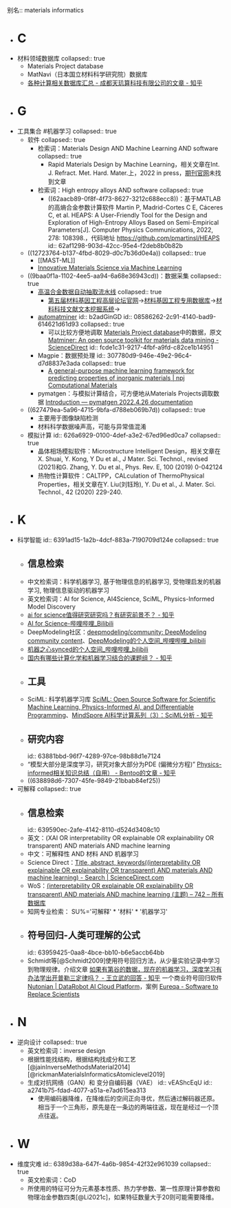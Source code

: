 别名:: materials informatics

- # C
- 材料领域数据库
  collapsed:: true
	- Materials Project database
	- MatNavi（日本国立材料科学研究院）数据库
	- [各种计算相关数据库汇总 - 成都天玑算科技有限公司的文章 - 知乎](https://zhuanlan.zhihu.com/p/424136333)
- # G
- 工具集合 #机器学习
  collapsed:: true
	- 软件
	  collapsed:: true
		- 检索词：Materials Design AND Machine Learning AND software
		  collapsed:: true
			- Rapid Materials Design by Machine Learning，相关文章在Int. J. Refract. Met. Hard. Mater.上，2022 in press，[期刊官网](https://www.sciencedirect.com/journal/international-journal-of-refractory-metals-and-hard-materials)未找到文章
		- 检索词：High entropy alloys AND software
		  collapsed:: true
			- ((62aacb89-0f8f-4f73-8627-3212c688ecc8))：基于MATLAB的高熵合金参数计算软件 Martin P, Madrid-Cortes C E, Cáceres C, et al. HEAPS: A User-Friendly Tool for the Design and Exploration of High-Entropy Alloys Based on Semi-Empirical Parameters[J]. Computer Physics Communications, 2022, 278: 108398.，代码地址 https://github.com/pmartinsl/HEAPS
			  id:: 62af1298-903d-42cc-95e4-f2deb8b0b82b
	- ((12723764-b137-4fbd-8029-d0c7b36d0e4a))
	  collapsed:: true
		- [[MAST-ML]]
		- [Innovative Materials Science via Machine Learning](https://onlinelibrary.wiley.com/doi/epdf/10.1002/adfm.202108044)
	- ((9baa0f1a-1102-4ee5-aa94-6a68e36943cd))：数据采集
	  collapsed:: true
		- [高温合金数据自动抽取流水线](http://superalloydigger.mgedata.cn/#/home)
		  collapsed:: true
			- [第五届材料基因工程高层论坛官网](http://www.formge.cn/forum/)->[材料基因工程专用数据库](https://www.mgedata.cn/)->[材料科技文献文本挖掘系统](https://www.mgedata.cn/paper_entry/#/)->
		- [automatminer](https://hackingmaterials.lbl.gov/automatminer/)
		  id:: b2adGinGD
		  id:: 08586262-2c91-4140-bad9-614621d61d93
		  collapsed:: true
			- 可以比较方便地调取 [Materials Project database](https://www.materialsproject.org)中的数据，原文[Matminer: An open source toolkit for materials data mining - ScienceDirect](https://www.sciencedirect.com/science/article/pii/S0927025618303252?via%3Dihub)
			  id:: fcde1c31-9217-4fbf-a9fd-c82ce1b14951
		- Magpie：数据预处理
		  id:: 307780d9-946e-49e2-96c4-d7d8837e3ada
		  collapsed:: true
			- [A general-purpose machine learning framework for predicting properties of inorganic materials | npj Computational Materials](https://www.nature.com/articles/npjcompumats201628#MOESM37)
		- pymatgen：与模拟计算结合，可方便地从Materials Projects调取数据 [Introduction — pymatgen 2022.4.26 documentation](https://pymatgen.org/)
	- ((627479ea-5a96-4715-9bfa-d788eb069b7d))
	  collapsed:: true
		- 主要用于图像缺陷检测
		- 材料科学数据噪声高，可能与异常值混淆
	- 模拟计算
	  id:: 626a6929-0100-4def-a3e2-67ed96ed0ca7
	  collapsed:: true
		- 晶体相场模拟软件：Microstructure Intelligent Design，相关文章在X. Shuai, Y. Kong, Y Du et al., J Mater. Sci. Technol., revised (2021)和G. Zhang, Y. Du et al., Phys. Rev. E, 100 (2019) 0-042124
		- 热物性计算软件：CALTPP，CALculation of ThermoPhysical Properties，相关文章在Y. Liu(刘钰玲), Y. Du et al., J. Mater. Sci. Technol., 42 (2020) 229-240.
- # K
- 科学智能
  id:: 6391ad15-1a2b-4dcf-883a-7190709d124e
  collapsed:: true
	- ## 信息检索
	- 中文检索词：科学机器学习, 基于物理信息的机器学习, 受物理启发的机器学习, 物理信息驱动的机器学习
	- 英文检索词：AI for Science, AI4Science, SciML, Physics-Informed Model Discovery
	- [ai for science值得研究研究吗？有研究前景不？ - 知乎](https://www.zhihu.com/question/547902474/answer/2768931510)
	- [AI for Science-哔哩哔哩_Bilibili](https://search.bilibili.com/all?keyword=AI%20for%20Science&from_source=webtop_search&spm_id_from=333.788&search_source=5)
	- DeepModeling社区：[deepmodeling/community: DeepModeling community content](https://github.com/deepmodeling/community)、[DeepModeling的个人空间_哔哩哔哩_bilibili](https://space.bilibili.com/626179751/)
	- [机器之心synced的个人空间_哔哩哔哩_bilibili](https://space.bilibili.com/73414544/channel/seriesdetail?sid=2146185)
	- [国内有哪些计算化学和机器学习结合的课题组？ - 知乎](https://www.zhihu.com/question/450152382)
	- ## 工具
	- SciML: 科学机器学习库 [SciML: Open Source Software for Scientific Machine Learning, Physics-Informed AI, and Differentiable Programming](https://sciml.ai/)、[MindSpore AI科学计算系列（3）：SciML分析 - 知乎](https://zhuanlan.zhihu.com/p/392470523?utm_campaign=&utm_medium=social&utm_oi=903663640190803968&utm_psn=1581573721030184960&utm_source=cn.ticktick.task)
	- ## 研究内容
	  id:: 63881bbd-96f7-4289-97ce-98b88d1e7124
	- “模型大部分是深度学习，研究对象大部分为PDE (偏微分方程)” [Physics-informed相关知识总结（自用） - Bentoo的文章 - 知乎](https://zhuanlan.zhihu.com/p/447798121)
	- ((638898d6-7307-45fe-9849-21bbab84ef25))
- 可解释
  collapsed:: true
	- ## 信息检索
	  id:: 639590ec-2afe-4142-8110-d524d3408c10
	- 英文：(XAI OR interpretability OR explainable OR explainability OR transparent) AND materials AND machine learning
	- 中文：可解释性 AND 材料 AND 机器学习
	- Science Direct：[Title, abstract, keywords((interpretability OR explainable OR explainability OR transparent) AND materials AND machine learning) - Search | ScienceDirect.com](https://www.sciencedirect.com/search?tak=%28interpretability%20OR%20explainable%20OR%20explainability%20OR%20transparent%29%20AND%20materials%20AND%20machine%20learning)
	- WoS：[(interpretability OR explainable OR explainability OR transparent) AND materials AND machine learning (主题) – 742 – 所有数据库](https://www.webofscience.com/wos/alldb/summary/884519b7-8f84-447f-ada0-41422da61bac-64d86d77/relevance/1)
	- 知网专业检索： SU%='可解释' * '材料' * '机器学习'
	- ## 符号回归-人类可理解的公式
	  id:: 63959425-0aa8-4bce-bb10-b6e5accb64bb
	- Schmidt等[@Schmidt2009]使用符号回归方法，从少量实验记录中学习到物理规律。介绍文章 [如果有第谷的数据，现在的机器学习，深度学习有办法学出开普勒三定律吗？ - 王立武的回答 - 知乎](https://www.zhihu.com/question/54349241/answer/149438152)
	  一个商业符号回归软件 [Nutonian | DataRobot AI Cloud Platform](https://www.datarobot.com/nutonian/?redirect_source=nutonian.com)，案例 [Eureqa - Software to Replace Scientists](https://singularityhub.com/2009/12/17/eureqa-software-to-replace-scientists/)
- # N
- 逆向设计
  collapsed:: true
	- 英文检索词：inverse design
	- 根据性能找结构，根据结构找成分和工艺 [@jainInverseMethodsMaterial2014][@rickmanMaterialsInformaticsAtomiclevel2019]
	- 生成对抗网络（GAN）和 变分自编码器（VAE）
	  id:: vEAShcEqU
	  id:: a2741b75-fdad-4077-a51a-e7ad615ea313
		- 使用编码器降维，在降维后的空间正向寻优，然后通过解码器还原。相当于一个三角形，原先是在一条边的两端往返，现在是经过一个顶点往返。
- # W
- 维度灾难
  id:: 6389d38a-647f-4a6b-9854-42f32e961039
  collapsed:: true
	- 英文检索词：CoD
	- 所使用的特征可分为元素基本性质、热力学参数、第一性原理计算参数和物理冶金参数四类[@Li2021c]，如果特征数量大于20则可能需要降维。